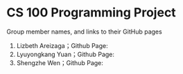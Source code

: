 # CS 100 Programming Project
Group member names, and links to their GitHub pages
1. Lizbeth Areizaga；Github Page:
2. Lyuyongkang Yuan；Github Page:
3. Shengzhe Wen；Github Page:
